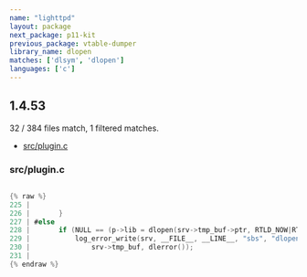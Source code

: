 ```yaml
---
name: "lighttpd"
layout: package
next_package: p11-kit
previous_package: vtable-dumper
library_name: dlopen
matches: ['dlsym', 'dlopen']
languages: ['c']
---
```

## 1.4.53
32 / 384 files match, 1 filtered matches.

 - [src/plugin.c](#srcpluginc)

### src/plugin.c

```c

{% raw %}
225 | 
226 | 		}
227 | #else
228 | 		if (NULL == (p->lib = dlopen(srv->tmp_buf->ptr, RTLD_NOW|RTLD_GLOBAL))) {
229 | 			log_error_write(srv, __FILE__, __LINE__, "sbs", "dlopen() failed for:",
230 | 				srv->tmp_buf, dlerror());
231 | 
{% endraw %}

```